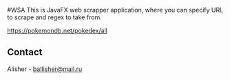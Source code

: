 #WSA
This is JavaFX web scrapper application, where you can specify URL to scrape and regex to take from.


https://pokemondb.net/pokedex/all


## Contact

Alisher - ballisher@mail.ru


